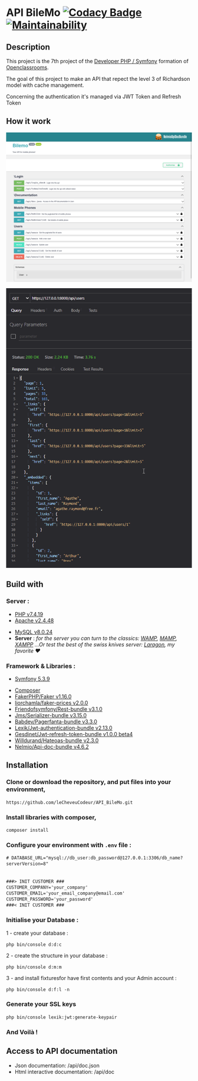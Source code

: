 # API BileMo [![Codacy Badge](https://app.codacy.com/project/badge/Grade/8d6848e3eab642b288a3854cd0cd90ac)](https://www.codacy.com/gh/leCheveuCodeur/API_BileMo/dashboard?utm_source=github.com&utm_medium=referral&utm_content=leCheveuCodeur/API_BileMo&utm_campaign=Badge_Grade) [![Maintainability](https://api.codeclimate.com/v1/badges/a6252228fd26cd57ae90/maintainability)](https://codeclimate.com/github/leCheveuCodeur/API_BileMo/maintainability)

## Description

This project is the 7th project of the [Developer PHP / Symfony](https://openclassrooms.com/fr/paths/59-developpeur-dapplication-php-symfony) formation of [Openclassrooms](https://openclassrooms.com/).

The goal of this project to make an API that repect the level 3 of Richardson model with cache management.

Concerning the authentication it's managed via JWT Token and Refresh Token

## How it work

![bilemo_doc_nelmio.png](./bilemo_doc_nelmio.png)

![bilemo_demo.gif](./bilemo_demo.gif)

## Build with

### Server :

- [PHP v7.4.19](https://www.php.net/releases/index.php)
- [Apache v2.4.48](https://www.apachelounge.com/download/VC15/)

* [MySQL v8.0.24](https://downloads.mysql.com/archives/installer/)
* **Server** : *for the server you can turn to the classics: [WAMP](https://www.wampserver.com/), [MAMP](https://www.mamp.info/en/downloads/), [XAMPP](https://www.apachefriends.org/fr/index.html) ...Or test the best of the swiss knives server: [Laragon](https://laragon.org/), my favorite ❤️*

### Framework & Libraries :

- [Symfony 5.3.9](https://symfony.com/https://)

* [Composer](https://getcomposer.org/download/)
* [FakerPHP/Faker v1.16.0](https://packagist.org/packages/fakerphp/faker)
* [liorchamla/faker-prices v2.0.0](https://packagist.org/packages/liorchamla/faker-prices)
* [Friendofsymfony/Rest-bundle v3.1.0](https://packagist.org/packages/friendsofsymfony/user-bundlehttps://getbootstrap.com/)
* [Jms/Serializer-bundle v3.15.0](https://packagist.org/packages/jms/serializer-bundle)
* [Babdev/Pagerfanta-bundle v3.3.0](https://packagist.org/packages/babdev/pagerfanta-bundle)
* [Lexik/Jwt-authentication-bundle v2.13.0](https://packagist.org/packages/lexik/jwt-authentication-bundle)
* [Gesdinet/Jwt-refresh-token-bundle v1.0.0 beta4](https://packagist.org/packages/gesdinet/jwt-refresh-token-bundle)
* [Willdurand/Hateoas-bundle v2.3.0](https://packagist.org/packages/willdurand/hateoas-bundle)
* [Nelmio/Api-doc-bundle v4.6.2](https://packagist.org/packages/nelmio/api-doc-bundle)

## Installation

### **Clone or download the repository**, and put files into your environment,

```
https://github.com/leCheveuCodeur/API_BileMo.git
```

### Install libraries with **composer**,

```
composer install
```

### Configure your environment with `.env` file :

```
# DATABASE_URL="mysql://db_user:db_password@127.0.0.1:3306/db_name?serverVersion=8"


###> INIT CUSTOMER ###
CUSTOMER_COMPANY='your_company'
CUSTOMER_EMAIL='your_email_company@email.com'
CUSTOMER_PASSWORD='your_password'
###< INIT CUSTOMER ###

```

### Initialise your Database :

1 - create your database :

````
php bin/console d:d:c
````

2 - create the structure in your database :

```
php bin/console d:m:m
```

3 - and install fixturesfor have first contents and your Admin account :

```
php bin/console d:f:l -n
```

### Generate your SSL keys

```
php bin/console lexik:jwt:generate-keypair
```

### And Voilà !

## Access to API documentation

* Json documentation: /api/doc.json
* Html interactive documentation: /api/doc
